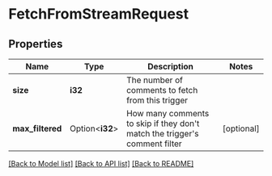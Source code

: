 # FetchFromStreamRequest

## Properties

Name | Type | Description | Notes
------------ | ------------- | ------------- | -------------
**size** | **i32** | The number of comments to fetch from this trigger | 
**max_filtered** | Option<**i32**> | How many comments to skip if they don't match the trigger's comment filter | [optional]

[[Back to Model list]](../README.md#documentation-for-models) [[Back to API list]](../README.md#documentation-for-api-endpoints) [[Back to README]](../README.md)


